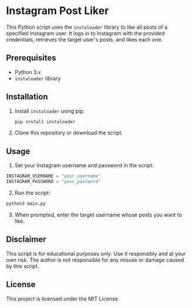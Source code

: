 # Instagram Post Liker

This Python script uses the `instaloader` library to like all posts of a specified Instagram user. It logs in to Instagram with the provided credentials, retrieves the target user's posts, and likes each one.

## Prerequisites

- Python 3.x
- `instaloader` library

## Installation

1. Install `instaloader` using pip:

   ```bash
   pip install instaloader
   ```
2. Clone this repository or download the script.

## Usage

1. Set your Instagram username and password in the script:

```python
INSTAGRAM_USERNAME = "your_username"
INSTAGRAM_PASSWORD = "your_password"
```

2. Run the script:

```bash
python3 main.py
```
3. When prompted, enter the target username whose posts you want to like.

## Disclaimer
This script is for educational purposes only. Use it responsibly and at your own risk. The author is not responsible for any misuse or damage caused by this script.

## License
This project is licensed under the MIT License.

